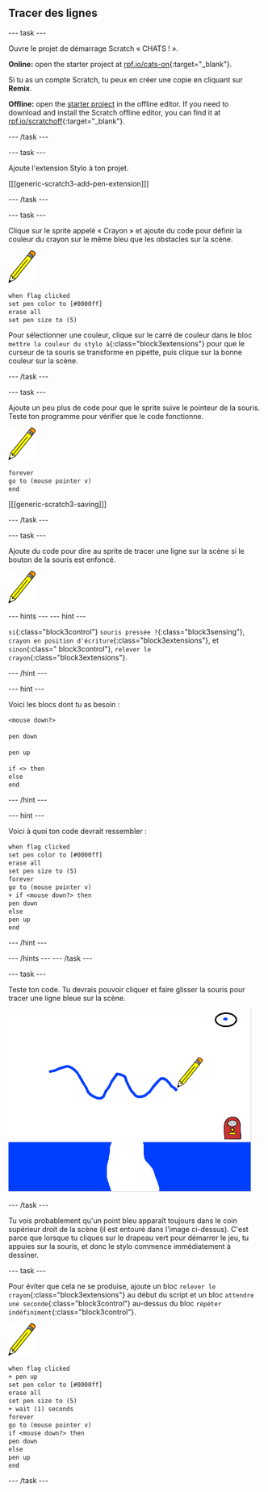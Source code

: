 ## Tracer des lignes

\--- task \---

Ouvre le projet de démarrage Scratch « CHATS ! ».

**Online:** open the starter project at [rpf.io/cats-on](https://rpf.io/cats-on){:target="_blank"}.

Si tu as un compte Scratch, tu peux en créer une copie en cliquant sur **Remix**.

**Offline:** open the [starter project](https://rpf.io/p/en/cats-go) in the offline editor. If you need to download and install the Scratch offline editor, you can find it at [rpf.io/scratchoff](https://rpf.io/scratchoff){:target="_blank"}.

\--- /task \---

\--- task \---

Ajoute l'extension Stylo à ton projet.

[[[generic-scratch3-add-pen-extension]]]

\--- /task \---

\--- task \---

Clique sur le sprite appelé « Crayon » et ajoute du code pour définir la couleur du crayon sur le même bleu que les obstacles sur la scène.

![Sprite Crayon](images/pen-sprite.png)

```blocks3
when flag clicked
set pen color to [#0000ff]
erase all
set pen size to (5)
```

Pour sélectionner une couleur, clique sur le carré de couleur dans le bloc `mettre la couleur du stylo à`{:class="block3extensions"} pour que le curseur de ta souris se transforme en pipette, puis clique sur la bonne couleur sur la scène.

\--- /task \---

\--- task \---

Ajoute un peu plus de code pour que le sprite suive le pointeur de la souris. Teste ton programme pour vérifier que le code fonctionne.

![Sprite Crayon](images/pen-sprite.png)

```blocks3
forever
go to (mouse pointer v)
end
```

[[[generic-scratch3-saving]]]

\--- /task \---

\--- task \---

Ajoute du code pour dire au sprite de tracer une ligne sur la scène si le bouton de la souris est enfoncé.

![Sprite Crayon](images/pen-sprite.png)

\--- hints \--- \--- hint \---

`si`{:class="block3control"} `souris pressée ?`{:class="block3sensing"}, `crayon en position d'écriture`{:class="block3extensions"}, et `sinon`{:class=" block3control"}, `relever le crayon`{:class="block3extensions"}.

\--- /hint \---

\--- hint \---

Voici les blocs dont tu as besoin :

```blocks3
<mouse down?>

pen down

pen up

if <> then
else
end
```

\--- /hint \---

\--- hint \---

Voici à quoi ton code devrait ressembler :

```blocks3
when flag clicked
set pen color to [#0000ff]
erase all
set pen size to (5)
forever
go to (mouse pointer v)
+ if <mouse down?> then
pen down
else
pen up
end
```

\--- /hint \---

\--- /hints \--- \--- /task \---

\--- task \---

Teste ton code. Tu devrais pouvoir cliquer et faire glisser la souris pour tracer une ligne bleue sur la scène.

![Tracer une ligne](images/draw-a-line.png)

\--- /task \---

Tu vois probablement qu'un point bleu apparaît toujours dans le coin supérieur droit de la scène (il est entouré dans l'image ci-dessus). C'est parce que lorsque tu cliques sur le drapeau vert pour démarrer le jeu, tu appuies sur la souris, et donc le stylo commence immédiatement à dessiner.

\--- task \---

Pour éviter que cela ne se produise, ajoute un bloc `relever le crayon`{:class="block3extensions"} au début du script et un bloc `attendre une seconde`{:class="block3control"} au-dessus du bloc `répéter indéfiniment`{:class="block3control"}.

![Sprite Crayon](images/pen-sprite.png)

```blocks3
when flag clicked
+ pen up
set pen color to [#0000ff]
erase all
set pen size to (5)
+ wait (1) seconds
forever
go to (mouse pointer v)
if <mouse down?> then
pen down
else
pen up
end
```

\--- /task \---